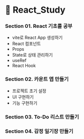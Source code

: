 # 📖 React_Study

### Section 01. React 기초를 공부
- vite로 React App 생성하기
- React 컴포넌트
- Props
- State로 상태 관리하기
- useRef
- React Hook
### Section 02. 카운트 앱 만들기
- 프로젝트 초기 설정
- UI 구현하기
- 기능 구현하기
### Section 03. To-Do 리스트 만들기
### Section 04. 감정 일기장 만들기
